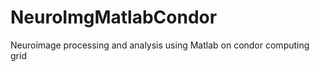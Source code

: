 NeuroImgMatlabCondor
====================

Neuroimage processing and analysis using Matlab on condor computing grid
